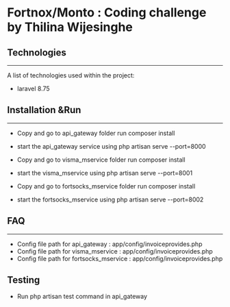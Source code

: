 # Fortnox/Monto : Coding challenge by Thilina Wijesinghe


## Technologies
***
A list of technologies used within the project:
* laravel 8.75

## Installation &Run
***
* Copy and go to api_gateway folder run composer install
* start the api_gateway service using  php artisan serve --port=8000

* Copy and go to visma_mservice folder run composer install
* start the visma_mservice using  php artisan serve --port=8001

* Copy and go to fortsocks_mservice folder run composer install
* start the fortsocks_mservice using  php artisan serve --port=8002


## FAQ
***
* Config file path for api_gateway : app/config/invoiceprovides.php
* Config file path for visma_mservice : app/config/invoiceprovides.php
* Config file path for fortsocks_mservice : app/config/invoiceprovides.php

## Testing

* Run php artisan test command in api_gateway
